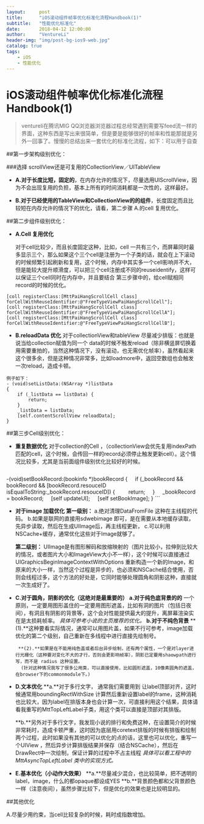 ```yaml
---
layout:     post
title:      "iOS滚动组件帧率优化标准化流程Handbook(1)"
subtitle:   "性能优化标准化"
date:       2018-04-12 12:00:00
author:     "VentureLi"
header-img: "img/post-bg-ios9-web.jpg"
catalog: true
tags:
    - iOS
    - 性能优化
---
```

 

# iOS滚动组件帧率优化标准化流程Handbook(1)

>ventureli在腾讯MIG QQ浏览器浏览器过程总经常遇到需要写feed流一样的界面，这种东西是写出来很简单，但是要是能够很好的帧率和性能那就是另外一回事了。慢慢的总结出来一套优化的标准化流程，如下：可以用于自查
>

##第一步架构级别优化：

###选择 scrollView还是可复用的CollectionView／UITableView
 	
* **A.对于长度比短，固定的**，在内存允许的情况下，尽量选用UIScrollView，因为不会出现复用的负担，基本上所有的时间消耗都是一次性的，这样最好。
	
* **B.对于已经使用的TableView和CollectionView的的组件**，长度固定而且比较短在内存允许的情况下的优化，请看，第二步骤 A.的cell 复用优化。


##第二步组件级别优化：
* **A.Cell 复用优化**

    对于cell比较少，而且长度固定这种，比如，cell 一共有三个，而屏幕同时最多显示三个，那么如果这个三个cell是注册为一个子类的话，就会在上下滚动的时候频繁引起刷新和复用，这个时候，内存中其实多一个cell影响并不大，但是能较大提升顺滑度，可以把三个cell注册成不同的reuseidentify，这样可以保证三个cell同时在内存中，并且要结合 第三步骤中的，给cell赋相同record的时候的优化。
    
```
[coll registerClass:[MttPaiHangScrollCell class] forCellWithReuseIdentifier:@"FreeTypeViewPaiHangScrollCell"];
[coll registerClass:[MttPaiHangScrollCell class] forCellWithReuseIdentifier:@"FreeTypeViewPaiHangScrollCellA"];
[coll registerClass:[MttPaiHangScrollCell class] forCellWithReuseIdentifier:@"FreeTypeViewPaiHangScrollCellB"];
```
	
* **B.reloadData 优化**
		对于collectionView和tableView 尽量减少排版：也就是说当给collection赋值为同一个 data的时候不触发reload（除非横竖屏切换着用需要重拍的，当然这种情况下，没有滚动，也无需优化帧率），虽然看起来这个很多余，但是这种情况非常多，比如loadmore中，返回空数组也会触发一次reload，造成卡顿。
		
```
例子如下：
- (void)setListData:(NSArray *)listData
{
    if (_listData == listData) {
        return;
    }
    _listData = listData;
    [self.contentScrollView reloadData];
}
```


##第三步Cell级别优化：
* **重复数据优化**
	对于collection的Cell ，（collectionView会优先复用indexPath匹配的cell，这个时候，会传回一样的record必须停止触发更新cell）。这个情况比较多，尤其是当前面组件级别优化比较好的时候。
	
	```
-(void)setBookRecord:(bookinfo *)bookRecord
{
    if (_bookRecord && bookRecord && [bookRecord.resouceID isEqualToString:_bookRecord.resouceID]) {
        return;
    }
    _bookRecord = bookRecord;
    [self updateUI];
    [self setBookImage];
}
	```
	
* **对于image 加载优化**
	   **第一级别：**
	   a.绝对清理DataFromFile 这种在主线程的代码。
	   b.如果是联网的直接用sdwebimage 即可，是在需要从本地缓存读取，先异步读取，然后在生成UIImage后，再主线程更新，
	   c.可以利用NSCache+缓存，通常优化这些对于Image就够了。
	   
	**第二级别：**
	UIImage是有图形解码和放缩映射的（图片比较小，拉伸到比较大的情况，或者图片大小和ImageView大小不一样），这个时候可以直接通过UIGraphicsBeginImageContextWithOptions 重新构造一个新的Image，和原来的大小一样，当然这个过程是异步的，也必须和NSCache结合使用，否则会线程过多，这个方法的好处是，它同时能够处理圆角和阴影这种，直接就一次生成好了。
* **C.对于圆角，阴影的优化（这绝对是最重要的）**
		**a.对于纯色底背景的的**
		一个原则，一定要用图形盖住的一定要用图形遮盖，比如有洞的图片（包括日夜间），有洞且有阴影的背景等，这个会对性能提供最大的提升，离屏幕渲染实在是太损耗帧率。
		_*具体可参考小说的主页推荐的优化*。_
		**b.对于不纯色背景**
		**(1).**这种要看实际情况，通常可以用图片盖，如果不行可参考，image加载优化的第二个级别，自己重新在多线程中进行直接先绘制号。
		
	   **(2).**如果是在不能用纯色盖或者后台异步绘制，还有两个属性，一个是对layer进行光栅化（这种要对变化不大的才行，否则会更影响帧率），阴影已定要用shaowpath进行写，而不是 radius 这种设置。
		(针对这种情况我写了很多公用类，可以直接使用，比如圆形遮盖，10像素圆角的遮盖，在browser下的commonmodule下。)
* **D.文本优化**
  **a.**对于多行文字， 通常我们需要用到 让label顶部对齐，这时候通常用boundingRectWithSize 计算然后重新设置label的frame，这种消耗也比较大，因为label在排版本身也会计算一次，可直接利用这个结果，具体请看我重写的MttTopLeftLabel子类，用这个类可以直接是顶部对其排版。
    
	**b.**另外对于多行文字，我发现小说的排行和免费这种，在设置简介的时候非常耗时，造成卡顿严重，这时因为底层用coretext排版的时候有排版和绘制两个过程，此时如果没有其他的可以优化的点的话，这里也可以优化，重写一个UIView ，然后异步计算排版结果并保存（结合NSCache），然后在DrawRect中一次绘制，保证计算的过程中不占主线程
		_*具体可以看工程中的MttAsyncTopLeftLabel 类中的实现方式*。_
* **E.基本优化（小动作大效果）**
	**a.**尽量减少混合，也比较简单，把不透明的label，image，什么的都opaque都设成YES
	**b.**背景颜色都和父背景颜色一样（注意夜间），虽然步骤比较下，但是优化的效果也是比较明显的。
		
##其他优化

A.尽量少用约束，当cell比较复杂的时候，耗时成指数增加。


